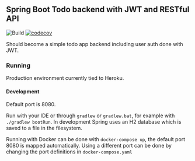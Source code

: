 ## Spring Boot Todo backend with JWT and RESTful API

![Build](https://github.com/mtuomiko/spring-todo-backend/actions/workflows/deployment.yml/badge.svg)
[![codecov](https://codecov.io/gh/mtuomiko/spring-todo-backend/branch/main/graph/badge.svg?token=9Q7TOWDLU8)](https://codecov.io/gh/mtuomiko/spring-todo-backend)

Should become a simple todo app backend including user auth done with JWT.

### Running

Production environment currently tied to Heroku.

#### Development

Default port is 8080. 

Run with your IDE or through `gradlew` or `gradlew.bat`, for example with `./gradlew bootRun`. In development Spring uses an H2 database which is saved to a file in the filesystem. 

Running with Docker can be done with `docker-compose up`, the default port 8080 is mapped automatically. Using a different port can be done by changing the port definitions in `docker-compose.yaml`
